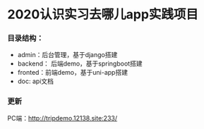 # 2020认识实习去哪儿app实践项目

### 目录结构：
- admin：后台管理，基于django搭建
- backend： 后端demo，基于springboot搭建
- fronted：前端demo，基于uni-app搭建
- doc: api文档

### 更新
PC端：http://tripdemo.12138.site:233/
